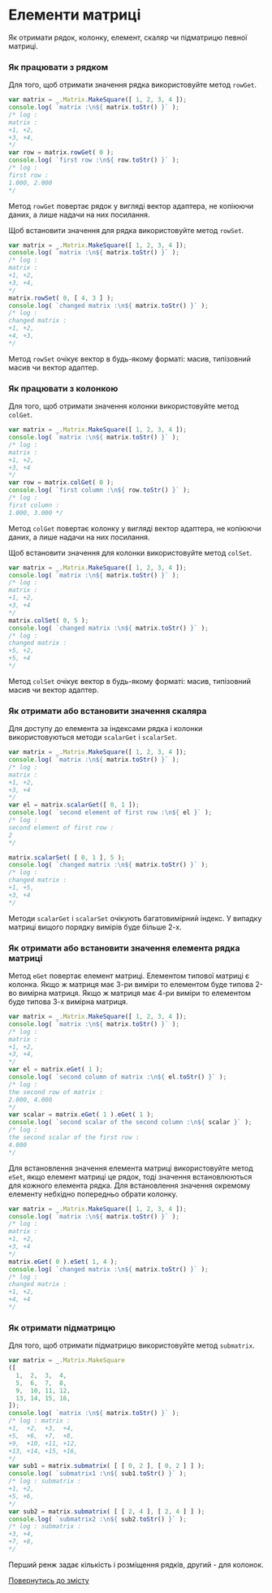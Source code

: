 # Елементи матриці

Як отримати рядок, колонку, елемент, скаляр чи підматрицю певної матриці.

### Як працювати з рядком

Для того, щоб отримати значення рядка використовуйте метод `rowGet`.

```js
var matrix = _.Matrix.MakeSquare([ 1, 2, 3, 4 ]);
console.log( `matrix :\n${ matrix.toStr() }` );
/* log :
matrix :
+1, +2,
+3, +4,
*/
var row = matrix.rowGet( 0 );
console.log( `first row :\n${ row.toStr() }` );
/* log :
first row :
1.000, 2.000
*/
```

Метод `rowGet` повертає рядок у вигляді вектор адаптера, не копіюючи даних, а лише надачи на них посилання.

Щоб встановити значення для рядка використовуйте метод `rowSet`.

```js
var matrix = _.Matrix.MakeSquare([ 1, 2, 3, 4 ]);
console.log( `matrix :\n${ matrix.toStr() }` );
/* log :
matrix :
+1, +2,
+3, +4,
*/
matrix.rowSet( 0, [ 4, 3 ] );
console.log( `changed matrix :\n${ matrix.toStr() }` );
/* log :
changed matrix :
+1, +2,
+4, +3,
*/
```

Метод `rowSet` очікує вектор в будь-якому форматі: масив, типізовний масив чи вектор адаптер.

### Як працювати з колонкою

Для того, щоб отримати значення колонки використовуйте метод `colGet`.

```js
var matrix = _.Matrix.MakeSquare([ 1, 2, 3, 4 ]);
console.log( `matrix :\n${ matrix.toStr() }` );
/* log :
matrix :
+1, +2,
+3, +4
*/
var row = matrix.colGet( 0 );
console.log( `first column :\n${ row.toStr() }` );
/* log :
first column :
1.000, 3.000 */
```

Метод `colGet` повертає колонку у вигляді вектор адаптера, не копіюючи даних, а лише надачи на них посилання.

Щоб встановити значення для колонки використовуйте метод `colSet`.

```js
var matrix = _.Matrix.MakeSquare([ 1, 2, 3, 4 ]);
console.log( `matrix :\n${ matrix.toStr() }` );
/* log :
matrix :
+1, +2,
+3, +4
*/
matrix.colSet( 0, 5 );
console.log( `changed matrix :\n${ matrix.toStr() }` );
/* log :
changed matrix :
+5, +2,
+5, +4
*/
```

Метод `colSet` очікує вектор в будь-якому форматі: масив, типізовний масив чи вектор адаптер.

### Як отримати або встановити значення скаляра

Для доступу до елемента за індексами рядка і колонки використовуються методи `scalarGet` i `scalarSet`.

```js
var matrix = _.Matrix.MakeSquare([ 1, 2, 3, 4 ]);
console.log( `matrix :\n${ matrix.toStr() }` );
/* log :
matrix :
+1, +2,
+3, +4
*/
var el = matrix.scalarGet([ 0, 1 ]);
console.log( `second element of first row :\n${ el }` );
/* log :
second element of first row :
2
*/

matrix.scalarSet( [ 0, 1 ], 5 );
console.log( `changed matrix :\n${ matrix.toStr() }` );
/* log :
changed matrix :
+1, +5,
+3, +4
*/
```

Методи `scalarGet` i `scalarSet` очікують багатовимірний індекс. У випадку матриці вищого порядку вимірів буде більше 2-х.

### Як отримати або встановити значення елемента рядка матриці

Метод `eGet` повертає елемент матриці. Елементом типової матриці є колонка. Якщо ж матриця має 3-ри виміри то елементом буде типова 2-во вимірна матриця. Якщо ж матриця має 4-ри виміри то елементом буде типова 3-х вимірна матриця.

```js
var matrix = _.Matrix.MakeSquare([ 1, 2, 3, 4 ]);
console.log( `matrix :\n${ matrix.toStr() }` );
/* log :
matrix :
+1, +2,
+3, +4,
*/
var el = matrix.eGet( 1 );
console.log( `second column of matrix :\n${ el.toStr() }` );
/* log :
the second row of matrix :
2.000, 4.000
*/
var scalar = matrix.eGet( 1 ).eGet( 1 );
console.log( `second scalar of the second column :\n${ scalar }` );
/* log :
the second scalar of the first row :
4.000
*/
```

Для встановлення значення елемента матриці використовуйте метод `eSet`, якщо елемент матриці це рядок, тоді значення встановлюються для кожного елемента рядка. Для встановлення значення окремому елементу небхідно попередньо обрати колонку.

```js
var matrix = _.Matrix.MakeSquare([ 1, 2, 3, 4 ]);
console.log( `matrix :\n${ matrix.toStr() }` );
/* log :
matrix :
+1, +2,
+3, +4
*/
matrix.eGet( 0 ).eSet( 1, 4 );
console.log( `changed matrix :\n${ matrix.toStr() }` );
/* log :
changed matrix :
+1, +2,
+4, +4
*/
```
### Як отримати підматрицю

Для того, щоб отримати підматрицю використовуйте метод `submatrix`.

```js
var matrix = _.Matrix.MakeSquare
([
  1,  2,  3,  4,
  5,  6,  7,  8,
  9,  10, 11, 12,
  13, 14, 15, 16,
]);
console.log( `matrix :\n${ matrix.toStr() }` );
/* log : matrix :
+1,  +2,  +3,  +4,
+5,  +6,  +7,  +8,
+9,  +10, +11, +12,
+13, +14, +15, +16,
*/
var sub1 = matrix.submatrix( [ [ 0, 2 ], [ 0, 2 ] ] );
console.log( `submatrix1 :\n${ sub1.toStr() }` );
/* log : submatrix :
+1, +2,
+5, +6,
*/
var sub2 = matrix.submatrix( [ [ 2, 4 ], [ 2, 4 ] ] );
console.log( `submatrix2 :\n${ sub2.toStr() }` );
/* log : submatrix :
+3, +4,
+7, +8,
*/
```

Перший ренж задає кількість і розміщення рядків, другий - для колонок.

[Повернутись до змісту](../README.md#Туторіали)
